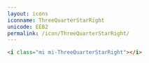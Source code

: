 ```yaml
---
layout: icons
iconname: ThreeQuarterStarRight
unicode: EEB2
permalink: /icon/ThreeQuarterStarRight/
---
```


``` html
<i class="mi mi-ThreeQuarterStarRight"></i>
```
